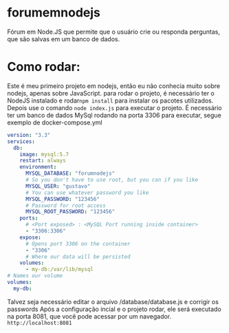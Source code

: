# forumemnodejs
Fórum em Node.JS que permite que o usuário crie ou responda perguntas, que são salvas em um banco de dados.
# Como rodar:
Este é meu primeiro projeto em nodejs, então eu não conhecia muito sobre nodejs, apenas sobre JavaScript.
para rodar o projeto, é necessário ter o NodeJS instalado e rodar```npm install``` para instalar os pacotes utilizados.
Depois use o comando ```node index.js``` para executar o projeto.
É necessário ter um banco de dados MySql rodando na porta 3306 para executar, segue exemplo de docker-compose.yml
```yml
version: "3.3"
services:
  db:
    image: mysql:5.7
    restart: always
    environment:
      MYSQL_DATABASE: "forumnodejs"
      # So you don't have to use root, but you can if you like
      MYSQL_USER: "gustavo"
      # You can use whatever password you like
      MYSQL_PASSWORD: "123456"
      # Password for root access
      MYSQL_ROOT_PASSWORD: "123456"
    ports:
      # <Port exposed> : <MySQL Port running inside container>
      - "3306:3306"
    expose:
      # Opens port 3306 on the container
      - "3306"
      # Where our data will be persisted
    volumes:
      - my-db:/var/lib/mysql
# Names our volume
volumes:
  my-db:

```
Talvez seja necessário editar o arquivo /database/database.js e corrigir os passwords
Após a configuração incial e o projeto rodar, ele será executado na porta 8081, que você pode acessar por um navegador.
```http://localhost:8081```
